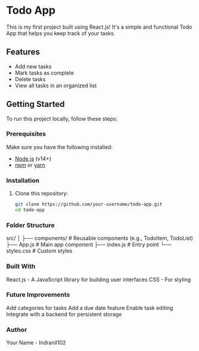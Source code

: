 # Todo App

This is my first project built using React.js! It's a simple and functional Todo App that helps you keep track of your tasks.

## Features

- Add new tasks
- Mark tasks as complete
- Delete tasks
- View all tasks in an organized list



## Getting Started

To run this project locally, follow these steps:

### Prerequisites

Make sure you have the following installed:

- [Node.js](https://nodejs.org/) (v14+)
- [npm](https://www.npmjs.com/) or [yarn](https://yarnpkg.com/)

### Installation

1. Clone this repository:

   ```bash
   git clone https://github.com/your-username/todo-app.git
   cd todo-app

### Folder Structure
   src/
│
├── components/       # Reusable components (e.g., TodoItem, TodoList)
├── App.js            # Main app component
├── index.js          # Entry point
└── styles.css        # Custom styles

### Built With
  React.js - A JavaScript library for building user interfaces
  CSS - For styling

### Future Improvements
  Add categories for tasks
  Add a due date feature
  Enable task editing
  Integrate with a backend for persistent storage

### Author
Your Name - Indranil102

  
